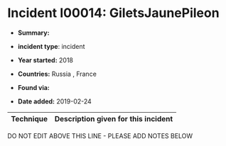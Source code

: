 # Incident I00014: GiletsJaunePileon

* **Summary:** 

* **incident type**: incident

* **Year started:** 2018

* **Countries:** Russia , France

* **Found via:** 

* **Date added:** 2019-02-24
 

| Technique | Description given for this incident |
| --------- | ------------------------- |


DO NOT EDIT ABOVE THIS LINE - PLEASE ADD NOTES BELOW